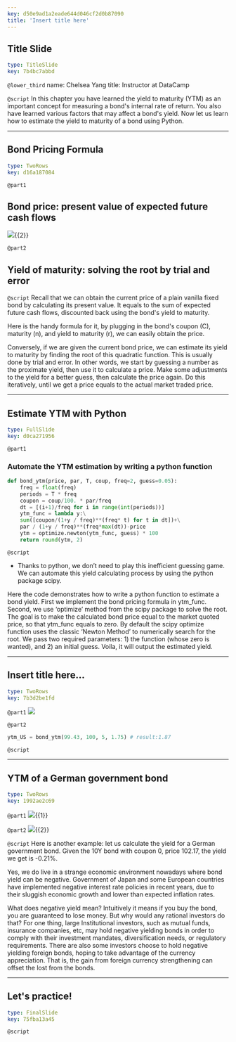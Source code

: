 ```yaml
---
key: d50e9ad1a2eade644d046cf2d0b87090
title: 'Insert title here'
---
```


## Title Slide

```yaml
type: TitleSlide
key: 7b4bc7abbd
```

`@lower_third`
name: Chelsea Yang
title: Instructor at DataCamp

`@script`
In this chapter you have learned the yield to maturity (YTM) as an important concept for measuring a bond's internal rate of return. You also have learned various factors that may affect a bond's yield. Now let us learn how to estimate the yield to maturity of a bond using Python.

---

## Bond Pricing Formula

```yaml
type: TwoRows
key: d16a187084
```

`@part1`
## Bond price: present value of expected future cash flows

![](https://assets.datacamp.com/production/repositories/5224/datasets/6a4e1ff013a83e42e8383cabea18b37704e67154/BondPrice_Formula.png){{2}}

`@part2`
## Yield of maturity: solving the root by trial and error

`@script`
Recall that we can obtain the current price of a plain vanilla fixed bond by calculating its present value. It equals to the sum of expected future cash flows, discounted back using the bond's yield to maturity.
 
Here is the handy formula for it, by plugging in the bond's coupon (C), maturity (n), and yield to maturity (r), we can easily obtain the price.
 
Conversely, if we are given the current bond price, we can estimate its yield to maturity by finding the root of this quadratic function. This is usually done by trial and error. In other words, we start by guessing a number as the proximate yield, then use it to calculate a price. Make some adjustments to the yield for a better guess, then calculate the price again. Do this iteratively, until we get a price equals to the actual market traded price.

---

## Estimate YTM with Python

```yaml
type: FullSlide
key: d0ca271956
```

`@part1`
### Automate the YTM estimation by writing a python function

```python
def bond_ytm(price, par, T, coup, freq=2, guess=0.05):
    freq = float(freq)
    periods = T * freq
    coupon = coup/100. * par/freq
    dt = [(i+1)/freq for i in range(int(periods))]
    ytm_func = lambda y:\
    sum([coupon/(1+y / freq)**(freq* t) for t in dt])+\
    par / (1+y / freq)**(freq*max(dt))-price
    ytm = optimize.newton(ytm_func, guess) * 100
    return round(ytm, 2)

```

`@script`
* Thanks to python, we don’t need to play this inefficient guessing game. We can automate this yield calculating process by using the python package scipy. 
 
Here the code demonstrates how to write a python function to estimate a bond yield. First we implement the bond pricing formula in ytm_func. Second, we use ‘optimize’ method from the scipy package to solve the root. The goal is to make the calculated bond price equal to the market quoted price, so that ytm_func equals to zero. By default the scipy optimize function uses the classic ‘Newton Method’ to numerically search for the root. We pass two required parameters: 1) the function (whose zero is wanted), and 2) an initial guess. Voila, it will output the estimated yield.


---

## Insert title here...

```yaml
type: TwoRows
key: 7b3d2be1fd
```

`@part1`
![](https://assets.datacamp.com/production/repositories/5224/datasets/f2746e231f1df8bb1279cc80934cb9bcb69928d2/GovBond_US_sm.png)


`@part2`
```python
ytm_US = bond_ytm(99.43, 100, 5, 1.75) # result:1.87
```

`@script`


---

## YTM of a German government bond

```yaml
type: TwoRows
key: 1992ae2c69
```

`@part1`
![](https://assets.datacamp.com/production/repositories/5224/datasets/bddeeb7ba834550ac5af13a77b584371cd6f73a5/GovBond_Germany_sm.png){{1}}

`@part2`
![](https://assets.datacamp.com/production/repositories/5224/datasets/3f5ce67d4f2cbab3e2698ee63e8d470f6f4374f2/YTM_GM10Y.png){{2}}

`@script`
Here is another example: let us calculate the yield for a German government bond. Given the 10Y bond with coupon 0, price 102.17, the yield we get is -0.21%.
 
Yes, we do live in a strange economic environment nowadays where bond yield can be negative. Government of Japan and some European countries have implemented negative interest rate policies in recent years, due to their sluggish economic growth and lower than expected inflation rates. 
 
What does negative yield mean? Intuitively it means if you buy the bond, you are guaranteed to lose money. But why would any rational investors do that? For one thing, large Institutional investors, such as mutual funds, insurance companies, etc,  may hold negative yielding bonds in order to comply with their investment mandates,  diversification needs, or regulatory requirements. There are also some investors choose to hold negative yielding foreign bonds, hoping to take advantage of the currency appreciation. That is, the gain from foreign currency strengthening can offset the lost from the bonds.

---

## Let's practice!

```yaml
type: FinalSlide
key: 75fba13a45
```

`@script`
